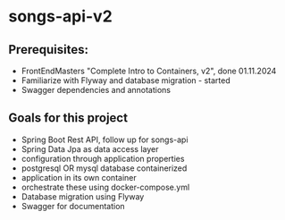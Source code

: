 # songs-api-v2

## Prerequisites:
- FrontEndMasters "Complete Intro to Containers, v2", done 01.11.2024
- Familiarize with Flyway and database migration - started 
- Swagger dependencies and annotations

## Goals for this project
- Spring Boot Rest API, follow up for songs-api
- Spring Data Jpa as data access layer
- configuration through application properties
- postgresql OR mysql database containerized
- application in its own container
- orchestrate these using docker-compose.yml
- Database migration using Flyway
- Swagger for documentation


